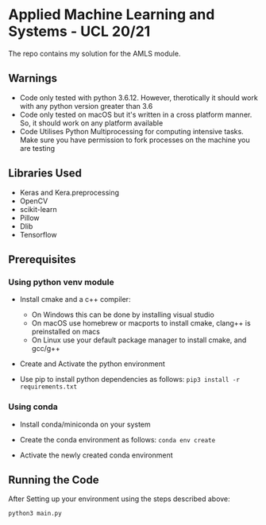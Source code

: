 # Applied Machine Learning and Systems - UCL 20/21

The repo contains my solution for the AMLS module.


## Warnings

- Code only tested with python 3.6.12. However, therotically it should work
with any python version greater than 3.6
- Code only tested on macOS but it's written in a cross platform manner. So,
it should work on any platform available
- Code Utilises Python Multiprocessing for computing intensive tasks. Make
sure you have permission to fork processes on the machine you are testing


## Libraries Used

- Keras and Kera.preprocessing
- OpenCV
- scikit-learn
- Pillow
- Dlib
- Tensorflow

## Prerequisites

### Using python venv module

- Install cmake and a c++ compiler:

  - On Windows this can be done by installing visual studio
  - On macOS use homebrew or macports to install cmake, clang++ is preinstalled on macs
  - On Linux use your default package manager to install cmake, and gcc/g++

- Create and Activate the python environment

- Use pip to install python dependencies as follows:
  `pip3 install -r requirements.txt`

### Using conda

- Install conda/miniconda on your system

- Create the conda environment as follows:
  `conda env create`

- Activate the newly created conda environment



## Running the Code

After Setting up your environment using the steps described above:

  `python3 main.py`
